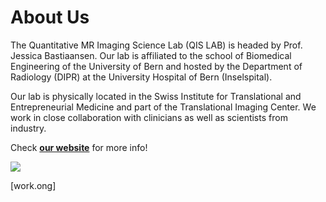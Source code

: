  # About Us
The Quantitative MR Imaging Science Lab (QIS LAB) is headed by Prof. Jessica Bastiaansen. Our lab is affiliated to the school of Biomedical Engineering of the University of Bern and hosted by the Department of Radiology (DIPR) at the University Hospital of Bern (Inselspital).

Our lab is physically located in the Swiss Institute for Translational and Entrepreneurial Medicine and part of the Translational Imaging Center. We work in close collaboration with clinicians as well as scientists from industry.

Check [**our website**]( https://qis-mri.unibe.ch/) for more info!

[<img src="https://qis-mri.unibe.ch/wp-content/uploads/IMG_0301cropped-scaled-e1651087704454.jpg">]()

[work.ong]

<!-- https://docs.github.com/github/writing-on-github/getting-started-with-writing-and-formatting-on-github/basic-writing-and-formatting-syntax --!> 
